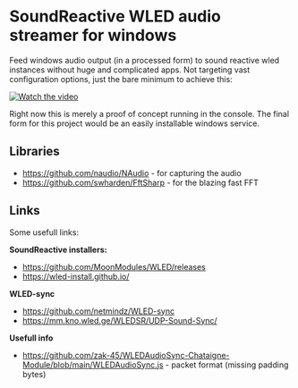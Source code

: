 # SoundReactive WLED audio streamer for windows

Feed windows audio output (in a processed form) to sound reactive wled instances without huge and complicated apps. Not targeting vast configuration options, just the bare minimum to achieve this:

[![Watch the video](https://img.youtube.com/vi/uMCMXIF_DOo/hqdefault.jpg)](https://www.youtube.com/embed/uMCMXIF_DOo)

Right now this is merely a proof of concept running in the console.
The final form for this project would be an easily installable windows service.

## Libraries
- https://github.com/naudio/NAudio - for capturing the audio
- https://github.com/swharden/FftSharp - for the blazing fast FFT

## Links
Some usefull links:

**SoundReactive installers:**
- https://github.com/MoonModules/WLED/releases 
- https://wled-install.github.io/ 

**WLED-sync**
- https://github.com/netmindz/WLED-sync
- https://mm.kno.wled.ge/WLEDSR/UDP-Sound-Sync/

**Usefull info**
- https://github.com/zak-45/WLEDAudioSync-Chataigne-Module/blob/main/WLEDAudioSync.js - packet format (missing padding bytes)
